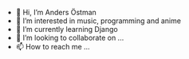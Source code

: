 - 👋 Hi, I’m Anders Östman
- 👀 I’m interested in music, programming and anime
- 🌱 I’m currently learning Django
- 💞️ I’m looking to collaborate on ...
- 📫 How to reach me ...

<!---
andersostman63/andersostman63 is a ✨ special ✨ repository because its `README.md` (this file) appears on your GitHub profile.
You can click the Preview link to take a look at your changes.
--->
